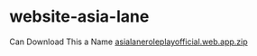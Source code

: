# website-asia-lane
Can Download This a Name <a href="asialaneroleplayofficial.web.app.zip">asialaneroleplayofficial.web.app.zip</a>
